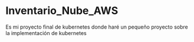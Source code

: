 # Inventario_Nube_AWS
Es mi proyecto final de kubernetes donde haré un pequeño proyecto sobre la implementación de kubernetes
